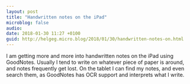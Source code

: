```yaml
---
layout: post
title: "Handwritten notes on the iPad"
microblog: false
audio: 
date: 2018-01-30 11:27 +0100
guid: http://helgeg.micro.blog/2018/01/30/handwritten-notes-on.html
---
```

I am getting more and more into handwritten notes on the iPad using GoodNotes. Usually I tend to write on whatever piece of paper is around, and notes frequently get lost. On the tablet I can find my notes, and even search them, as GoodNotes has OCR support and interprets what I write.
